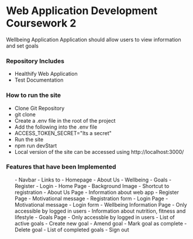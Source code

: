<h1>Web Application Development Coursework 2</h1>
Wellbeing Application
Application should allow users to view information and set goals

<h3>Repository Includes</h3>
<ul>
  <li>Healthify Web Application</li>
  <li>Test Documentation</li>
</ul>

<h3>How to run the site</h3>
<ul>
<li>Clone Git Repository</li>
<li>git clone</li>
<li>Create a .env file in the root of the project</li>
<li>Add the following into the .env file</li>
<li>ACCESS_TOKEN_SECRET="Its a secret"</li>
<li>Run the site</li>
<li>npm run devStart</li>
<li>Local version of the site can be accessed using http://localhost:3000/</li>
</ul>

<h3>Features that have been Implemented</h3>
<ul>
- Navbar
- Links to
  - Homepage
  - About Us
  - Wellbeing
  - Goals
  - Register
  - Login
- Home Page
  - Background Image
  - Shortcut to registration
- About Us Page
  - Information about web app
- Register Page
  - Motivational message
  - Registration form
- Login Page
  - Motivational message
  - Login form
- Wellbeing Information Page
  - Only accessible by logged in users
  - Information about nutrition, fitness and lifestyle
- Goals Page
  - Only accessble by logged in users
  - List of active goals
  - Create new goal
  - Amend goal
  - Mark goal as complete
  - Delete goal
  - List of completed goals
  - Sign out
 <ul>
